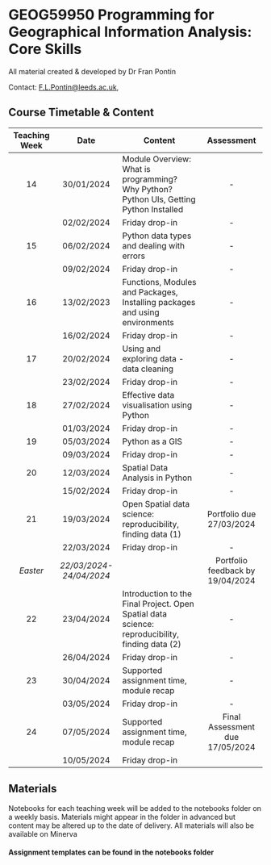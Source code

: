 # GEOG59950 Programming for Geographical Information Analysis: Core Skills
All material created & developed by Dr Fran Pontin

Contact: F.L.Pontin@leeds.ac.uk,

## Course Timetable & Content

| **Teaching Week** | **Date** | **Content** | **Assessment** |
| :----: | :----: | ---- | :----: |
| 14 | 30/01/2024 | Module Overview: What is programming? Why Python? Python UIs, Getting Python Installed | - |
|  | 02/02/2024 | Friday drop-in | - |
| 15 | 06/02/2024 | Python data types and dealing with errors | - |
|  | 09/02/2024 | Friday drop-in | - |
| 16 | 13/02/2023 | Functions, Modules and Packages, Installing packages and using environments | - |
|  | 16/02/2024 | Friday drop-in | - |
| 17 | 20/02/2024 | Using and exploring data - data cleaning | - |
|  | 23/02/2024 | Friday drop-in | - |
| 18 | 27/02/2024 | Effective data visualisation using Python | - |
|  | 01/03/2024 | Friday drop-in | - |
| 19 | 05/03/2024 | Python as a GIS | - |
|  | 09/03/2024 | Friday drop-in | - |
| 20 | 12/03/2024 | Spatial Data Analysis in Python | - |
|  | 15/02/2024 | Friday drop-in | - |
| 21 | 19/03/2024 | Open Spatial data science: reproducibility, finding data (1) | Portfolio due 27/03/2024 |
|  | 22/03/2024 | Friday drop-in | - |
| *Easter* | *22/03/2024-24/04/2024* |  | Portfolio feedback by 19/04/2024 |
| 22 | 23/04/2024 | Introduction to the Final Project. Open Spatial data science: reproducibility, finding data (2) | - |
|  | 26/04/2024 | Friday drop-in | - |
| 23 | 30/04/2024 | Supported assignment time, module recap | - |
|  | 03/05/2024 | Friday drop-in | - |
| 24 | 07/05/2024 | Supported assignment time, module recap | Final Assessment due 17/05/2024 |
|  | 10/05/2024 | Friday drop-in |  |


## Materials

Notebooks for each teaching week will be added to the notebooks folder on a weekly basis. Materials might appear in the folder in advanced but content may be altered up to the date of delivery. All materials will also be available on Minerva 

#### Assignment templates can be found in the notebooks folder
